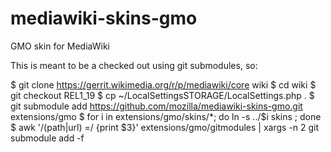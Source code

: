 mediawiki-skins-gmo
===================

GMO skin for MediaWiki

This is meant to be a checked out using git submodules, so:

  $ git clone https://gerrit.wikimedia.org/r/p/mediawiki/core wiki
  $ cd wiki
  $ git checkout REL1_19
  $ cp ~/LocalSettingsSTORAGE/LocalSettings.php .
  $ git submodule add https://github.com/mozilla/mediawiki-skins-gmo.git extensions/gmo
  $ for i in extensions/gmo/skins/*; do ln -s ../$i skins ; done
  $ awk '/(path|url) =/ {print $3}' extensions/gmo/gitmodules | xargs -n 2 git submodule add -f
